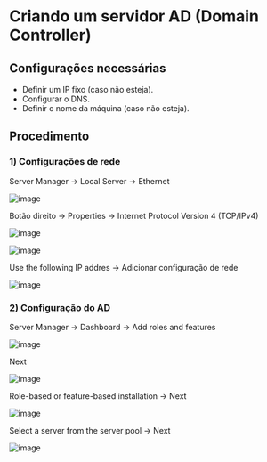 # Criando um servidor AD (Domain Controller)

## Configurações necessárias

- Definir um IP fixo (caso não esteja).
- Configurar o DNS.
- Definir o nome da máquina (caso não esteja).

## Procedimento

### 1) Configurações de rede

Server Manager → Local Server → Ethernet

![image](https://github.com/user-attachments/assets/bc13af8b-acf7-4ed5-a76c-951cf9c13106)

Botão direito → Properties → Internet Protocol Version 4 (TCP/IPv4)

![image](https://github.com/user-attachments/assets/43344923-17f6-4a3b-a0ae-dd30db1c2bcb)

![image](https://github.com/user-attachments/assets/8f0be8ab-8a66-455d-a531-c60452900290)

Use the following IP addres → Adicionar configuração de rede

![image](https://github.com/user-attachments/assets/71b4b845-2a92-44c6-bc92-e1078ff03c71)

### 2) Configuração do AD

Server Manager → Dashboard → Add roles and features

![image](https://github.com/user-attachments/assets/37ea2c05-0198-4abb-b968-58926ae738e5)

Next

![image](https://github.com/user-attachments/assets/b402835e-19ed-48d2-8f25-2b948a097043)

Role-based or feature-based installation → Next

![image](https://github.com/user-attachments/assets/b438899b-0e83-4673-9458-e5cc1ccf0084)

Select a server from the server pool → Next

![image](https://github.com/user-attachments/assets/0c11cb81-7657-4004-b0df-24f339f96608)


